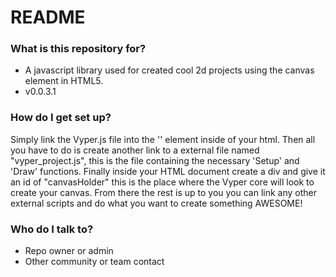 # README #

### What is this repository for? ###

* A javascript library used for created cool 2d projects using the canvas element in HTML5.
* v0.0.3.1

### How do I get set up? ###

Simply link the Vyper.js file into the '<head></head>' element inside of your html. Then all you have to do is create another link to a external file named "vyper\_project.js", this is the file containing the necessary 'Setup' and 'Draw' functions. Finally inside your HTML document create a div and give it an id of "canvasHolder" this is the place where the Vyper core will look to create your canvas. From there the rest is up to you you can link any other external scripts and do what you want to create something AWESOME!

### Who do I talk to? ###

* Repo owner or admin
* Other community or team contact